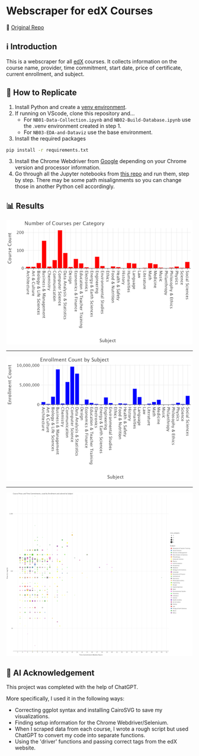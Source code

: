 # Webscraper for edX Courses
📁 [Original Repo](https://github.com/vaughnmitchell13/edX-webscraper)

## ℹ️ Introduction
This is a webscraper for all [edX](https://www.edx.org/search?tab=course) courses. It collects information on the course name, provider, time commitment, start date, price of certificate, current enrollment, and subject.

## 🔁 How to Replicate
1. Install Python and create a [venv environment](https://www.freecodecamp.org/news/how-to-setup-virtual-environments-in-python/).
2. If running on VScode, clone this repository and...
    - For `NB01-Data-Collection.ipynb` and `NB02-Build-Database.ipynb` use the .venv environment created in step 1.
    - For `NB03-EDA-and-Dataviz` use the base environment.
3. Install the required packages
```bash
pip install -r requirements.txt
```
3. Install the Chrome Webdriver from [Google](https://developer.chrome.com/docs/chromedriver/downloads) depending on your Chrome version and processor information.
4. Go through all the Jupyter notebooks from [this repo](https://github.com/vaughnmitchell13/edX-webscraper/tree/main/myproject/notebooks) and run them, step by step. There may be some path misalignments so you can change those in another Python cell accordingly.

## 📊 Results
![Figure 1](https://raw.githubusercontent.com/vaughnmitchell13/vaughnmitchell13.github.io/main/WEBSCRP-ME204/figures1.png)
***
![Figure 3](https://raw.githubusercontent.com/vaughnmitchell13/vaughnmitchell13.github.io/main/WEBSCRP-ME204/figures3.png)
***
![Figure 2](https://raw.githubusercontent.com/vaughnmitchell13/vaughnmitchell13.github.io/main/WEBSCRP-ME204/figures2.png)



## 🤖 AI Acknowledgement
This project was completed with the help of ChatGPT.

More specifically, I used it in the following ways:

- Correcting ggplot syntax and installing CairoSVG to save my visualizations.
- Finding setup information for the Chrome Webdriver/Selenium.
- When I scraped data from each course, I wrote a rough script but used ChatGPT to convert my code into separate functions.
- Using the 'driver' functions and passing correct tags from the edX website.






